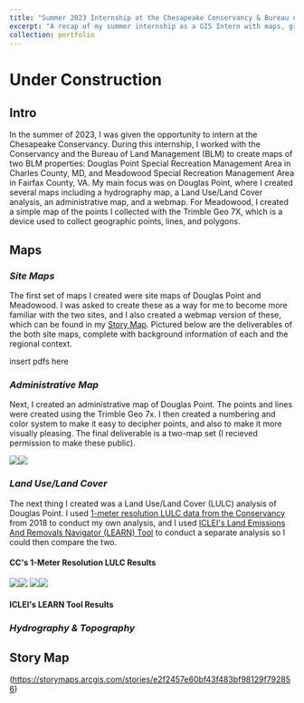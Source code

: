 ```yaml
---
title: "Summer 2023 Internship at the Chesapeake Conservancy & Bureau of Land Management"
excerpt: "A recap of my summer internship as a GIS Intern with maps, graphics, and explanations for each one. Photo: preview of a hydrography map of Douglas Point Special Recreation Management Area<br/><img src='/images/dp_hydro_preview2.png'>"
collection: portfolio
---
```

# **Under Construction**

## **Intro**
In the summer of 2023, I was given the opportunity to intern at the Chesapeake Conservancy. During this internship, I worked with the Conservancy and the Bureau of Land Management (BLM) to create maps of two BLM properties: Douglas Point Special Recreation Management Area in Charles County, MD, and Meadowood Special Recreation Management Area in Fairfax County, VA. My main focus was on Douglas Point, where I created several maps including a hydrography map, a Land Use/Land Cover analysis, an administrative map, and a webmap. For Meadowood, I created a simple map of the points I collected with the Trimble Geo 7X, which is a device used to collect geographic points, lines, and polygons.

## **Maps**
### ***Site Maps***
The first set of maps I created were site maps of Douglas Point and Meadowood. I was asked to create these as a way for me to become more familiar with the two sites, and I also created a webmap version of these, which can be found in my [Story Map](https://storymaps.arcgis.com/stories/e2f2457e60bf43f483bf98129f792856). Pictured below are the deliverables of the both site maps, complete with background information of each and the regional context.

insert pdfs here

### ***Administrative Map***
Next, I created an administrative map of Douglas Point. The points and lines were created using the Trimble Geo 7x. I then created a numbering and color system to make it easy to decipher points, and also to make it more visually pleasing. The final deliverable is a two-map set (I recieved permission to make these public).

<img src='/images/douglas_point_admin_map_web.jpg'><img src='/images/douglas_point_admin_inset_web.jpg'>

### ***Land Use/Land Cover***
The next thing I created was a Land Use/Land Cover (LULC) analysis of Douglas Point. I used [1-meter resolution LULC data from the Conservancy](https://www.chesapeakeconservancy.org/conservation-innovation-center/high-resolution-data/lulc-data-project-2022/) from 2018 to conduct my own analysis, and I used [ICLEI's Land Emissions And Removals Navigator (LEARN) Tool](https://icleiusa.org/LEARN/) to conduct a separate analysis so I could then compare the two.
#### CC's 1-Meter Resolution LULC Results
<img src='/images/douglaspoint_lu_chart.png'><img src='/images/douglaspoint_lu_table.png'>
<img src='/images/douglaspoint_lc_chart.png'><img src='/images/douglaspoint_lc_table.png'>

#### ICLEI's LEARN Tool Results

### ***Hydrography & Topography***


## **Story Map**
(https://storymaps.arcgis.com/stories/e2f2457e60bf43f483bf98129f792856)
